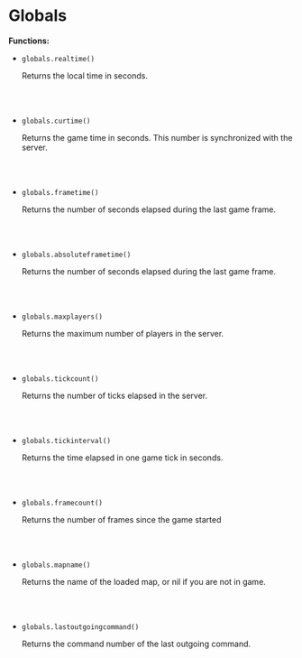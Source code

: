 # Globals

**Functions:**

* `globals.realtime()`
  
  Returns the local time in seconds.
  

<br/>
<br/>

* `globals.curtime()`
  
  Returns the game time in seconds. This number is synchronized with the server.
  

<br/>
<br/>

* `globals.frametime()`
  
  Returns the number of seconds elapsed during the last game frame.
  

<br/>
<br/>

* `globals.absoluteframetime()`
  
  Returns the number of seconds elapsed during the last game frame.
  

<br/>
<br/>

* `globals.maxplayers()`
  
  Returns the maximum number of players in the server.
  

<br/>
<br/>

* `globals.tickcount()`
  
  Returns the number of ticks elapsed in the server.
  

<br/>
<br/>

* `globals.tickinterval()`
  
  Returns the time elapsed in one game tick in seconds.
  

<br/>
<br/>

* `globals.framecount()`
  
  Returns the number of frames since the game started
  

<br/>
<br/>

* `globals.mapname()`
  
  Returns the name of the loaded map, or nil if you are not in game.
  

<br/>
<br/>

* `globals.lastoutgoingcommand()`
  
  Returns the command number of the last outgoing command.
  

<br/>
<br/>
